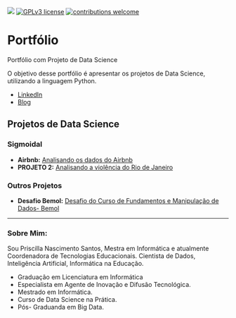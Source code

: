 [![](https://img.shields.io/badge/python-3.5+-blue.svg)](https://www.python.org/downloads/release/python-365/) [![GPLv3 license](https://img.shields.io/badge/License-GPLv3-blue.svg)](http://perso.crans.org/besson/LICENSE.html) [![contributions welcome](https://img.shields.io/badge/contributions-welcome-brightgreen.svg?style=flat)](https://github.com/carlosfab/data_science/issues)

# Portfólio 

Portfólio com Projeto de Data Science 

O objetivo desse portfólio é apresentar os projetos de Data Science, utilizando a linguagem Python. 

* [LinkedIn](http://www.linkedin.com/in/priscilla-nascimento-santos-418aaa48)
* [Blog](https://medium.com/@priscilla.batista18)

## Projetos de Data Science

### Sigmoidal
* **Airbnb:** [Analisando os dados do Airbnb](https://github.com/prisantos/portifolio_datascience/blob/master/Analisando_os_Dados_do_Airbnb.ipynb)
* **PROJETO 2:**  [Analisando a violência do Rio de Janeiro ]()


### Outros Projetos 
* **Desafio Bemol:**  [Desafio do Curso de Fundamentos e Manipulação de Dados- Bemol](https://github.com/prisantos/portfolio_datascience/blob/master/desafio_bemol/Desafio_Final_.ipynb)


---

### Sobre Mim:

Sou Priscilla Nascimento Santos, Mestra em Informática  e atualmente Coordenadora de Tecnologias Educacionais. Cientista de Dados, Inteligência Artificial, Informática na Educação.  

* Graduação em Licenciatura em Informática 
* Especialista em Agente de Inovação e Difusão Tecnológica.
* Mestrado em Informática.
* Curso de Data Science na Prática.
* Pós- Graduanda em Big Data.
